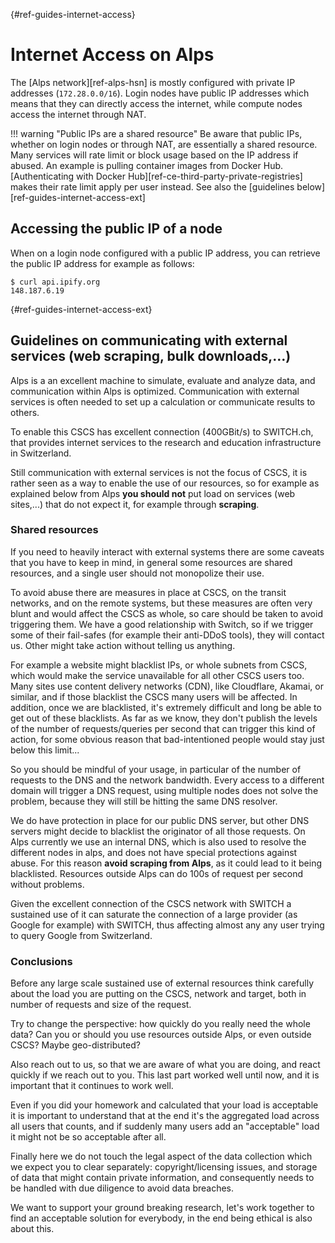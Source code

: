 [](){#ref-guides-internet-access}
# Internet Access on Alps

The [Alps network][ref-alps-hsn] is mostly configured with private IP addresses (`172.28.0.0/16`).
Login nodes have public IP addresses which means that they can directly access the internet, while compute nodes access the internet through NAT.

!!! warning "Public IPs are a shared resource"
    Be aware that public IPs, whether on login nodes or through NAT, are essentially a shared resource.
    Many services will rate limit or block usage based on the IP address if abused.
    An example is pulling container images from Docker Hub.
    [Authenticating with Docker Hub][ref-ce-third-party-private-registries] makes their rate limit apply per user instead.
    See also the [guidelines below][ref-guides-internet-access-ext]

## Accessing the public IP of a node

When on a login node configured with a public IP address, you can retrieve the public IP address for example as follows:

```console
$ curl api.ipify.org
148.187.6.19
```

[](){#ref-guides-internet-access-ext}
## Guidelines on communicating with external services (web scraping, bulk downloads,…)

Alps is a an excellent machine to simulate, evaluate and analyze data, and communication within Alps is optimized. Communication with external services is often needed to set up a calculation or communicate results to others.

To enable this CSCS has excellent connection (400GBit/s) to SWITCH.ch, that provides internet services to the research and education infrastructure in Switzerland.

Still communication with external services is not the focus of CSCS, it is rather seen as a way to enable the use of our resources, so for example as explained below from Alps **you should not** put load on services (web sites,...) that do not expect it, for example through **scraping**.

### Shared resources

If you need to heavily interact with external systems there are some caveats that you have to keep in mind, in general some resources are shared resources, and a single user should not monopolize their use.

To avoid abuse there are measures in place at CSCS, on the transit networks, and on the remote systems, but these measures are often very blunt and would affect the CSCS as whole, so care should be taken to avoid triggering them.
We have a good relationship with Switch, so if we trigger some of their fail-safes (for example their anti-DDoS tools), they will contact us. Other might take action without telling us anything.

For example a website might blacklist IPs, or whole subnets from CSCS, which would make the service unavailable for all other CSCS users too. Many sites use content delivery networks (CDN), like Cloudflare, Akamai, or similar, and if those blacklist the CSCS many users will be affected. In addition, once we are blacklisted, it's extremely difficult and long be able to get out of these blacklists.
As far as we know, they don't publish the levels of the number of requests/queries per second that can trigger this kind of action, for some obvious reason that bad-intentioned people would stay just below this limit...

So you should be mindful of your usage, in particular of the number of requests to the DNS and the network bandwidth.
Every access to a different domain will trigger a DNS request, using multiple nodes does not solve the problem, because they will still be hitting the same DNS resolver.

We do have protection in place for our public DNS server, but other DNS servers might decide to blacklist the originator of all those requests.
On Alps currently we use an internal DNS, which is also used to resolve the different nodes in alps, and does not have special protections against abuse. For this reason **avoid scraping from Alps**, as it could lead to it being blacklisted.
Resources outside Alps can do 100s of request per second without problems.

Given the excellent connection of the CSCS network with SWITCH a sustained use of it can saturate the connection of a large provider (as Google for example) with SWITCH, thus affecting almost any any user trying to query Google from Switzerland.

### Conclusions
Before any large scale sustained use of external resources think carefully about the load you are putting on the CSCS, network and target, both in number of requests and size of the request.

Try to change the perspective: how quickly do you really need the whole data? Can you or should you use resources outside Alps, or even outside CSCS? Maybe geo-distributed?

Also reach out to us, so that we are aware of what you are doing, and react quickly if we reach out to you. This last part worked well until now, and it is important that it continues to work well.

Even if you did your homework and calculated that your load is acceptable it is important to understand that at the end it's the aggregated load across all users that counts, and if suddenly many users add an "acceptable" load it might not be so acceptable after all.

Finally here we do not touch the legal aspect of the data collection which we expect you to clear separately: copyright/licensing issues, and storage of data that might contain private information, and consequently needs to be handled with due diligence to avoid data breaches.

We want to support your ground breaking research, let's work together to find an acceptable solution for everybody, in the end being ethical is also about this.
